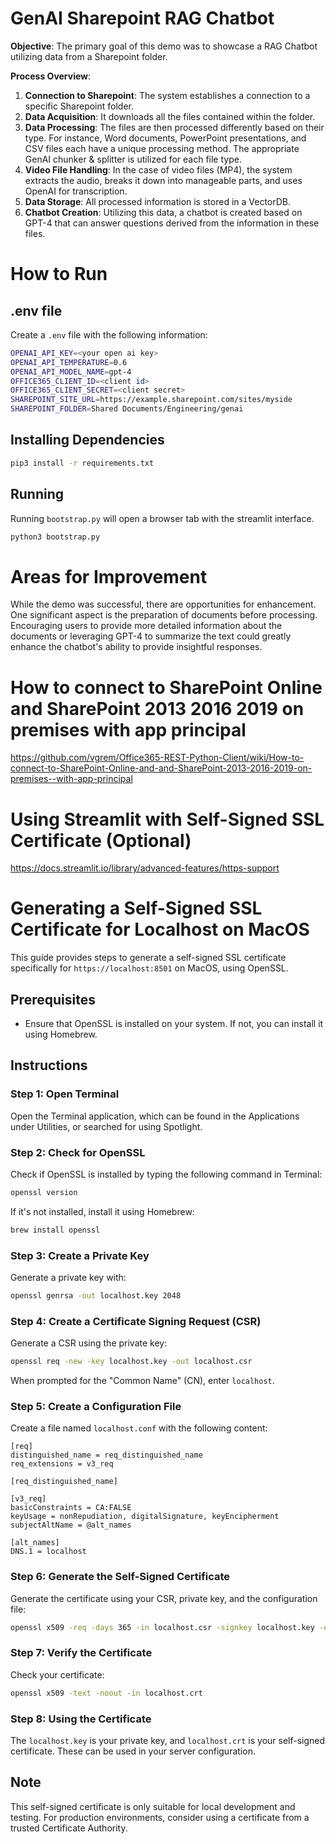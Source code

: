 # GenAI Sharepoint RAG Chatbot

**Objective**: The primary goal of this demo was to showcase a RAG Chatbot utilizing data from a Sharepoint folder.

**Process Overview**:
1. **Connection to Sharepoint**: The system establishes a connection to a specific Sharepoint folder.
2. **Data Acquisition**: It downloads all the files contained within the folder.
3. **Data Processing**: The files are then processed differently based on their type. For instance, Word documents, PowerPoint presentations, and CSV files each have a unique processing method. The appropriate GenAI chunker & splitter is utilized for each file type.
4. **Video File Handling**: In the case of video files (MP4), the system extracts the audio, breaks it down into manageable parts, and uses OpenAI for transcription.
5. **Data Storage**: All processed information is stored in a VectorDB.
6. **Chatbot Creation**: Utilizing this data, a chatbot is created based on GPT-4 that can answer questions derived from the information in these files.

# How to Run

## .env file

Create a `.env` file with the following information:

```bash
OPENAI_API_KEY=<your open ai key>
OPENAI_API_TEMPERATURE=0.6
OPENAI_API_MODEL_NAME=gpt-4
OFFICE365_CLIENT_ID=<client id>
OFFICE365_CLIENT_SECRET=<client secret>
SHAREPOINT_SITE_URL=https://example.sharepoint.com/sites/myside
SHAREPOINT_FOLDER=Shared Documents/Engineering/genai
```

## Installing Dependencies

```bash
pip3 install -r requirements.txt
```

## Running

Running `bootstrap.py` will open a browser tab with the streamlit interface. 

```bash
python3 bootstrap.py
```

# Areas for Improvement

While the demo was successful, there are opportunities for enhancement. One significant aspect is the preparation of documents before processing. Encouraging users to provide more detailed information about the documents or leveraging GPT-4 to summarize the text could greatly enhance the chatbot's ability to provide insightful responses.

# How to connect to SharePoint Online and SharePoint 2013 2016 2019 on premises with app principal

https://github.com/vgrem/Office365-REST-Python-Client/wiki/How-to-connect-to-SharePoint-Online-and-and-SharePoint-2013-2016-2019-on-premises--with-app-principal

# Using Streamlit with Self-Signed SSL Certificate (Optional)

https://docs.streamlit.io/library/advanced-features/https-support


# Generating a Self-Signed SSL Certificate for Localhost on MacOS

This guide provides steps to generate a self-signed SSL certificate specifically for `https://localhost:8501` on MacOS, using OpenSSL.

## Prerequisites

- Ensure that OpenSSL is installed on your system. If not, you can install it using Homebrew.

## Instructions

### Step 1: Open Terminal

Open the Terminal application, which can be found in the Applications under Utilities, or searched for using Spotlight.

### Step 2: Check for OpenSSL

Check if OpenSSL is installed by typing the following command in Terminal:

```bash
openssl version
```

If it's not installed, install it using Homebrew:

```bash
brew install openssl
```

### Step 3: Create a Private Key

Generate a private key with:

```bash
openssl genrsa -out localhost.key 2048
```

### Step 4: Create a Certificate Signing Request (CSR)

Generate a CSR using the private key:

```bash
openssl req -new -key localhost.key -out localhost.csr
```

When prompted for the "Common Name" (CN), enter `localhost`.

### Step 5: Create a Configuration File

Create a file named `localhost.conf` with the following content:

```
[req]
distinguished_name = req_distinguished_name
req_extensions = v3_req

[req_distinguished_name]

[v3_req]
basicConstraints = CA:FALSE
keyUsage = nonRepudiation, digitalSignature, keyEncipherment
subjectAltName = @alt_names

[alt_names]
DNS.1 = localhost
```

### Step 6: Generate the Self-Signed Certificate

Generate the certificate using your CSR, private key, and the configuration file:

```bash
openssl x509 -req -days 365 -in localhost.csr -signkey localhost.key -extfile localhost.conf -extensions v3_req -out localhost.crt
```

### Step 7: Verify the Certificate

Check your certificate:

```bash
openssl x509 -text -noout -in localhost.crt
```

### Step 8: Using the Certificate

The `localhost.key` is your private key, and `localhost.crt` is your self-signed certificate. These can be used in your server configuration.

## Note

This self-signed certificate is only suitable for local development and testing. For production environments, consider using a certificate from a trusted Certificate Authority.

